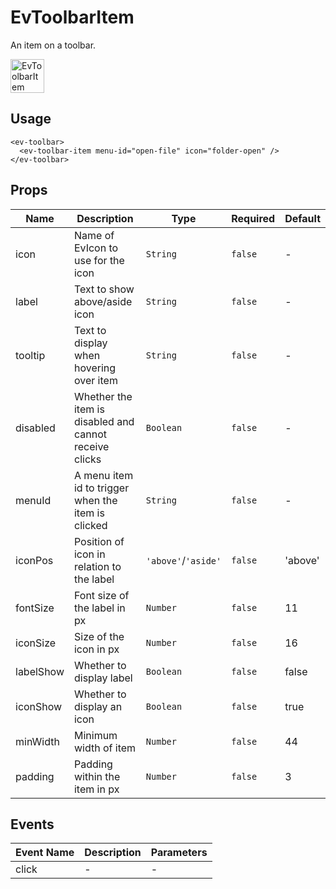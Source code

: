 # EvToolbarItem

An item on a toolbar.

<img width="54" alt="EvToolbarItem" src="https://user-images.githubusercontent.com/611996/90172898-40ff5000-dd69-11ea-9772-419a94ce56e0.png">

## Usage
```vue
<ev-toolbar>
  <ev-toolbar-item menu-id="open-file" icon="folder-open" />
</ev-toolbar>
```


## Props

<!-- @vuese:EvToolbarItem:props:start -->
|Name|Description|Type|Required|Default|
|---|---|---|---|---|
|icon|Name of EvIcon to use for the icon|`String`|`false`|-|
|label|Text to show above/aside icon|`String`|`false`|-|
|tooltip|Text to display when hovering over item|`String`|`false`|-|
|disabled|Whether the item is disabled and cannot receive clicks|`Boolean`|`false`|-|
|menuId|A menu item id to trigger when the item is clicked|`String`|`false`|-|
|iconPos|Position of icon in relation to the label|`'above'`/`'aside'`|`false`|'above'|
|fontSize|Font size of the label in px|`Number`|`false`|11|
|iconSize|Size of the icon in px|`Number`|`false`|16|
|labelShow|Whether to display label|`Boolean`|`false`|false|
|iconShow|Whether to display an icon|`Boolean`|`false`|true|
|minWidth|Minimum width of item|`Number`|`false`|44|
|padding|Padding within the item in px|`Number`|`false`|3|

<!-- @vuese:EvToolbarItem:props:end -->


## Events

<!-- @vuese:EvToolbarItem:events:start -->
|Event Name|Description|Parameters|
|---|---|---|
|click|-|-|

<!-- @vuese:EvToolbarItem:events:end -->






